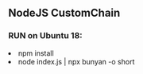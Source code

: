 ## NodeJS CustomChain

### RUN on Ubuntu 18: 

<li>npm install<br>
<li>node index.js | npx bunyan -o short
